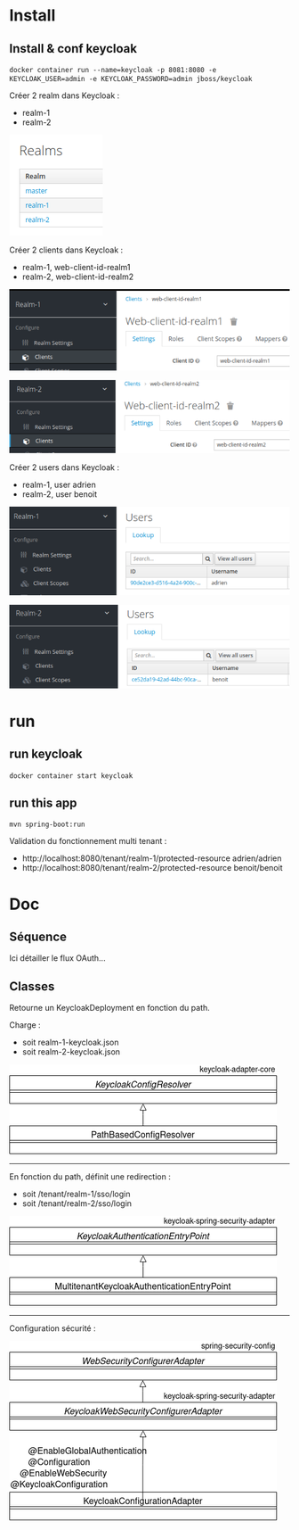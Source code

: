# Install

## Install & conf keycloak
```
docker container run --name=keycloak -p 8081:8080 -e KEYCLOAK_USER=admin -e KEYCLOAK_PASSWORD=admin jboss/keycloak
```
Créer 2 realm dans Keycloak :
* realm-1
* realm-2

![realms](./doc/realms.png?raw=true)

Créer 2 clients dans Keycloak :
* realm-1, web-client-id-realm1
* realm-2, web-client-id-realm2

![client1](./doc/client1.png?raw=true)

![client2](./doc/client2.png?raw=true)

Créer 2 users dans Keycloak :
* realm-1, user adrien
* realm-2, user benoit

![adrien](./doc/adrien.png?raw=true)

![benoit](./doc/benoit.png?raw=true)

# run

## run keycloak
```
docker container start keycloak
```

## run this app
```
mvn spring-boot:run
```
Validation du fonctionnement multi tenant :
* http://localhost:8080/tenant/realm-1/protected-resource
adrien/adrien
* http://localhost:8080/tenant/realm-2/protected-resource
benoit/benoit

# Doc

## Séquence

Ici détailler le flux OAuth...

## Classes

Retourne un KeycloakDeployment en fonction du path.

Charge :
* soit realm-1-keycloak.json
* soit realm-2-keycloak.json

![PathBasedConfigResolver](./doc/keycloak_1.png?raw=true)

***

En fonction du path, définit une redirection :
* soit /tenant/realm-1/sso/login
* soit /tenant/realm-2/sso/login

![MultitenantKeycloakAuthenticationEntryPoint](./doc/keycloak_2.png?raw=true)

***

Configuration sécurité :

![KeycloakConfigurationAdapter](./doc/keycloak_3.png?raw=true)